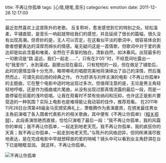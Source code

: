title: 不再让你孤单
tags: [心情,随笔,音乐]
categories: emotion
date: 2011-12-26 12:17:00

---

最近忽然喜欢上这首陈升的老歌。 反复聆听，愈发感觉到它的特别之处。轻松温柔，平铺直叙，是音乐一响起就带给我们的感觉，并且延续了很长的篇幅，很久没有出现高潮。但奇妙的是，无人可以否定，在这看似平淡的歌词中，很容易体会到歌者想要表达的深厚而绵长的情感。毫无疑问这是一首情歌，但歌词中对于爱的表达却是如此含蓄和唯美，全然在于真挚的独白，清新自然，如沐春风。出现最多的一句歌词是“路 遥远，我们一起走……”，只有在3'05''时，不经意间吐露出一句“我爱你”，水到渠成。副歌出现在最后，只有短短的一段，但在做足了铺垫后，此时的感情显得十分充沛，略带嘶吼的唱腔完美地将演绎出了自己的深情，然后戛然而止，可谓先抑后扬的经典之作。 作为舒淇与刘烨主演的电影《不再让你孤单》的主题曲，它在整个电影中适时地出现过多次。但值得注意的是，无论是男主角轻轻地哼唱，还是作为插曲或片尾曲，从没有出现过那真情流露的最后一段，而是一直停留在前面的浅吟低唱，让我在观看时不禁有些纳闷和压抑，也许这正是影片要营造的一种氛围？实际上电影也是难得能让我动容的佳作，推荐观看。 在2011年11月26日台湾第48届金马奖颁奖典礼上，萧敬腾作为表演嘉宾，在颁发最佳男女主角前演唱了各入围者代表影片的相关歌曲，其中便有《不再让你孤单》（[相关视频](http://t.cn/SGPGjg "萧敬腾《不再让你孤单》")）。此段表演惊艳而直接，恰恰只演唱了最后一段：“我不再让你孤单，我的风霜你的单纯；我不再让你孤单，一起走到地老天荒。我不再让你孤单，我的疯狂你的天真；我不再让你孤单，一起走到地老天荒。”与陈升的风格迥异，但同样淋漓尽致地表达，是在完成电影中早就想释放的爱的呐喊？镜头中可以看到女主角舒淇在台下已是眼眶湿润。 就这样，不再让你孤单。

  ![不再让你孤单]({{BASE_PATH}}/images/5092080cdab000d3dc757113be6122842a01e15b.jpg)
